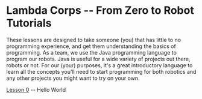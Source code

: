 # Lambda Corps -- From Zero to Robot Tutorials

These lessons are designed to take someone (you) that has little to no programming experience, and get them understanding the basics of programming.  As a team, we use the Java programming language to program our robots.  Java is useful for a wide variety of projects out there, robots or not. For our (your) purposes, it's a great introductory language to learn all the concepts you'll need to start programming for both robotics and any other projects you might want to try on your own.


[Lesson 0](Lesson_0/README.md) -- Hello World